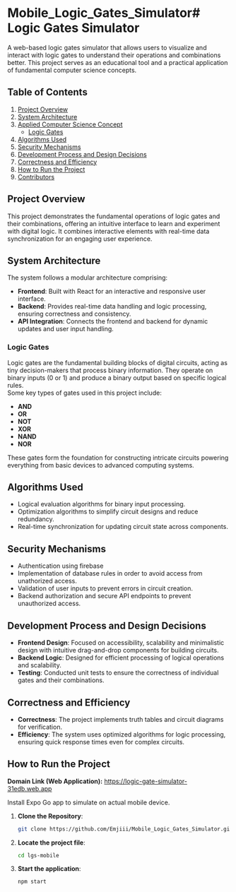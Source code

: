 # Mobile_Logic_Gates_Simulator# Logic Gates Simulator

A web-based logic gates simulator that allows users to visualize and interact with logic gates to understand their operations and combinations better. This project serves as an educational tool and a practical application of fundamental computer science concepts.

## Table of Contents

1. [Project Overview](#project-overview)
2. [System Architecture](#system-architecture)
3. [Applied Computer Science Concept](#applied-computer-science-concept)
   - [Logic Gates](#logic-gates)
4. [Algorithms Used](#algorithms-used)
5. [Security Mechanisms](#security-mechanisms)
6. [Development Process and Design Decisions](#development-process-and-design-decisions)
7. [Correctness and Efficiency](#correctness-and-efficiency)
8. [How to Run the Project](#how-to-run-the-project)
9. [Contributors](#contributors)

## Project Overview

This project demonstrates the fundamental operations of logic gates and their combinations, offering an intuitive interface to learn and experiment with digital logic. It combines interactive elements with real-time data synchronization for an engaging user experience.

## System Architecture

The system follows a modular architecture comprising:

- **Frontend**: Built with React for an interactive and responsive user interface.
- **Backend**: Provides real-time data handling and logic processing, ensuring correctness and consistency.
- **API Integration**: Connects the frontend and backend for dynamic updates and user input handling.

### Logic Gates

Logic gates are the fundamental building blocks of digital circuits, acting as tiny decision-makers that process binary information. They operate on binary inputs (0 or 1) and produce a binary output based on specific logical rules.  
Some key types of gates used in this project include:

- **AND**
- **OR**
- **NOT**
- **XOR**
- **NAND**
- **NOR**

These gates form the foundation for constructing intricate circuits powering everything from basic devices to advanced computing systems.

## Algorithms Used

- Logical evaluation algorithms for binary input processing.
- Optimization algorithms to simplify circuit designs and reduce redundancy.
- Real-time synchronization for updating circuit state across components.

## Security Mechanisms

- Authentication using firebase
- Implementation of database rules in order to avoid access from unathorized access.
- Validation of user inputs to prevent errors in circuit creation.
- Backend authorization and secure API endpoints to prevent unauthorized access.

## Development Process and Design Decisions

- **Frontend Design**: Focused on accessibility, scalability and minimalistic design with intuitive drag-and-drop components for building circuits.
- **Backend Logic**: Designed for efficient processing of logical operations and scalability.
- **Testing**: Conducted unit tests to ensure the correctness of individual gates and their combinations.

## Correctness and Efficiency

- **Correctness**: The project implements truth tables and circuit diagrams for verification.
- **Efficiency**: The system uses optimized algorithms for logic processing, ensuring quick response times even for complex circuits.

## How to Run the Project

**Domain Link (Web Application):** https://logic-gate-simulator-31edb.web.app

Install Expo Go  app to simulate on actual mobile device.

1. **Clone the Repository**:
   ```bash
   git clone https://github.com/Emjiii/Mobile_Logic_Gates_Simulator.git
   ```
2. **Locate the project file**:
   ```bash
   cd lgs-mobile
   ```
3. **Start the application**:
   ```bash
   npm start
   ```
